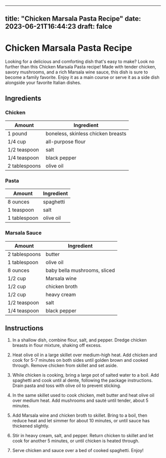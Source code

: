 
---
title: "Chicken Marsala Pasta Recipe"
date: 2023-06-21T16:44:23
draft: falce
---

# Chicken Marsala Pasta Recipe

Looking for a delicious and comforting dish that's easy to make? Look no further than this Chicken Marsala Pasta recipe! Made with tender chicken, savory mushrooms, and a rich Marsala wine sauce, this dish is sure to become a family favorite. Enjoy it as a main course or serve it as a side dish alongside your favorite Italian dishes.

## Ingredients

### Chicken

| Amount | Ingredient |
| ------ | ---------- |
| 1 pound | boneless, skinless chicken breasts |
| 1/4 cup | all-purpose flour |
| 1/2 teaspoon | salt |
| 1/4 teaspoon | black pepper |
| 2 tablespoons | olive oil |

### Pasta

| Amount | Ingredient |
| ------ | ---------- |
| 8 ounces | spaghetti |
| 1 teaspoon | salt |
| 1 tablespoon | olive oil |

### Marsala Sauce

| Amount | Ingredient |
| ------ | ---------- |
| 2 tablespoons | butter |
| 1 tablespoon | olive oil |
| 8 ounces | baby bella mushrooms, sliced |
| 1/2 cup | Marsala wine |
| 1/2 cup | chicken broth |
| 1/2 cup | heavy cream |
| 1/2 teaspoon | salt |
| 1/4 teaspoon | black pepper |

## Instructions

1. In a shallow dish, combine flour, salt, and pepper. Dredge chicken breasts in flour mixture, shaking off excess.

2. Heat olive oil in a large skillet over medium-high heat. Add chicken and cook for 5-7 minutes on both sides until golden brown and cooked through. Remove chicken from skillet and set aside.

3. While chicken is cooking, bring a large pot of salted water to a boil. Add spaghetti and cook until al dente, following the package instructions. Drain pasta and toss with olive oil to prevent sticking.

4. In the same skillet used to cook chicken, melt butter and heat olive oil over medium heat. Add mushrooms and sauté until tender, about 5 minutes.

5. Add Marsala wine and chicken broth to skillet. Bring to a boil, then reduce heat and let simmer for about 10 minutes, or until sauce has thickened slightly.

6. Stir in heavy cream, salt, and pepper. Return chicken to skillet and let cook for another 5 minutes, or until chicken is heated through.

7. Serve chicken and sauce over a bed of cooked spaghetti. Enjoy!

